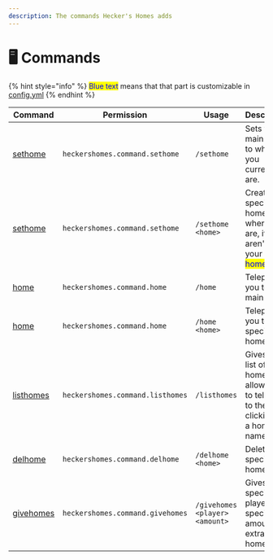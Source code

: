 ```yaml
---
description: The commands Hecker's Homes adds
---
```


# 🖥️ Commands

{% hint style="info" %}
<mark style="color:blue;">Blue text</mark> means that that part is customizable in [config.yml](../../configuration/config.yml.md)
{% endhint %}

| Command                           | Permission                       | Usage                          | Description                                                                                               |
| --------------------------------- | -------------------------------- | ------------------------------ | --------------------------------------------------------------------------------------------------------- |
| [sethome](sethome.md)             | `heckershomes.command.sethome`   | `/sethome`                     | Sets your main home to where you currently are.                                                           |
| [sethome <home>](sethome.md#home) | `heckershomes.command.sethome`   | `/sethome <home>`              | Creates a specified home where you are, if you aren't at your <mark style="color:blue;">max-homes</mark>. |
| [home](home.md)                   | `heckershomes.command.home`      | `/home`                        | Teleports you to your main home.                                                                          |
| [home <home>](home.md#home)       | `heckershomes.command.home`      | `/home <home>`                 | Teleports you to the specified home.                                                                      |
| [listhomes](listhomes.md)         | `heckershomes.command.listhomes` | `/listhomes`                   | Gives you a list of your homes, and allows you to teleport to them by clicking on a home name.            |
| [delhome](delhome.md)             | `heckershomes.command.delhome`   | `/delhome <home>`              | Deletes the specified home.                                                                               |
| [givehomes](givehomes.md)         | `heckershomes.command.givehomes` | `/givehomes <player> <amount>` | Gives the specified player the specified amount of extra homes.                                           |
